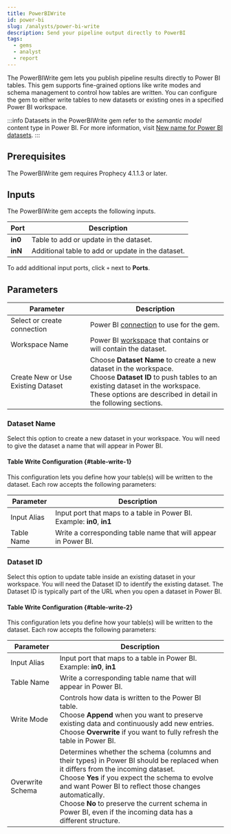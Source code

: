 ```yaml
---
title: PowerBIWrite
id: power-bi
slug: /analysts/power-bi-write
description: Send your pipeline output directly to PowerBI
tags:
  - gems
  - analyst
  - report
---
```


The PowerBIWrite gem lets you publish pipeline results directly to Power BI tables. This gem supports fine-grained options like write modes and schema management to control how tables are written. You can configure the gem to either write tables to new datasets or existing ones in a specified Power BI workspace.

:::info
Datasets in the PowerBIWrite gem refer to the _semantic model_ content type in Power BI. For more information, visit [New name for Power BI datasets](https://learn.microsoft.com/en-us/power-bi/connect-data/service-datasets-rename).
:::

## Prerequisites

The PowerBIWrite gem requires Prophecy 4.1.1.3 or later.

## Inputs

The PowerBIWrite gem accepts the following inputs.

| Port    | Description                                       |
| ------- | ------------------------------------------------- |
| **in0** | Table to add or update in the dataset.            |
| **inN** | Additional table to add or update in the dataset. |

To add additional input ports, click `+` next to **Ports**.

## Parameters

| Parameter                          | Description                                                                                                                                                                                                                |
| ---------------------------------- | -------------------------------------------------------------------------------------------------------------------------------------------------------------------------------------------------------------------------- |
| Select or create connection        | Power BI [connection](/administration/fabrics/prophecy-fabrics/connections/power-bi) to use for the gem.                                                                                                                   |
| Workspace Name                     | Power BI [workspace](https://learn.microsoft.com/en-us/power-bi/collaborate-share/service-new-workspaces) that contains or will contain the dataset.                                                                       |
| Create New or Use Existing Dataset | Choose **Dataset Name** to create a new dataset in the workspace. <br/>Choose **Dataset ID** to push tables to an existing dataset in the workspace. <br/>These options are described in detail in the following sections. |

### Dataset Name

Select this option to create a new dataset in your workspace. You will need to give the dataset a name that will appear in Power BI.

#### Table Write Configuration {#table-write-1}

This configuration lets you define how your table(s) will be written to the dataset. Each row accepts the following parameters:

| Parameter   | Description                                                            |
| ----------- | ---------------------------------------------------------------------- |
| Input Alias | Input port that maps to a table in Power BI. Example: **in0**, **in1** |
| Table Name  | Write a corresponding table name that will appear in Power BI.         |

### Dataset ID

Select this option to update table inside an existing dataset in your workspace. You will need the Dataset ID to identify the existing dataset. The Dataset ID is typically part of the URL when you open a dataset in Power BI.

#### Table Write Configuration {#table-write-2}

This configuration lets you define how your table(s) will be written to the dataset. Each row accepts the following parameters:

| Parameter        | Description                                                                                                                                                                                                                                                                                                                                                            |
| ---------------- | ---------------------------------------------------------------------------------------------------------------------------------------------------------------------------------------------------------------------------------------------------------------------------------------------------------------------------------------------------------------------- |
| Input Alias      | Input port that maps to a table in Power BI. Example: **in0**, **in1**                                                                                                                                                                                                                                                                                                 |
| Table Name       | Write a corresponding table name that will appear in Power BI.                                                                                                                                                                                                                                                                                                         |
| Write Mode       | Controls how data is written to the Power BI table.<br/>Choose **Append** when you want to preserve existing data and continuously add new entries. <br/>Choose **Overwrite** if you want to fully refresh the table in Power BI.                                                                                                                                      |
| Overwrite Schema | Determines whether the schema (columns and their types) in Power BI should be replaced when it differs from the incoming dataset. <br/>Choose **Yes** if you expect the schema to evolve and want Power BI to reflect those changes automatically. <br/>Choose **No** to preserve the current schema in Power BI, even if the incoming data has a different structure. |
